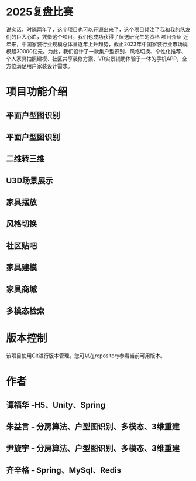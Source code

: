 # 2025复盘比赛
说实话，时隔两年了，这个项目也可以开源出来了，这个项目倾注了我和我的队友们的巨大心血，凭借这个项目，我们也成功获得了保送研究生的资格
项目介绍
近年来，中国家装行业规模总体呈逐年上升趋势，截止2023年中国家装行业市场规模超30000亿元。为此，我们设计了一款集户型识别、风格切换、个性化推荐、个人家具拍照建模、社区共享装修方案、VR实景辅助体验于一体的手机APP，全方位满足用户家装设计需求。
# 项目功能介绍
## 平面户型图识别
## 平面户型图识别
## 二维转三维
## U3D场景展示
## 家具摆放
## 风格切换
## 社区贴吧
## 家具建模
## 家具商城
## 多模态检索   
# 版本控制
该项目使用Git进行版本管理。您可以在repository参看当前可用版本。
# 作者
## 谭福华 -H5、Unity、Spring
## 朱益言 - 分房算法、户型图识别、多模态、3维重建
## 尹旋宇 - 分房算法、户型图识别、多模态、3维重建
## 齐辛格 - Spring、MySql、Redis
